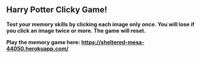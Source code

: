 

## Harry Potter Clicky Game!

<b>Test your memory skills by clicking each image only once.
<b>You will lose if you click an image twice or more. 
The game will reset.

Play the memory game here:
https://sheltered-mesa-44050.herokuapp.com/
